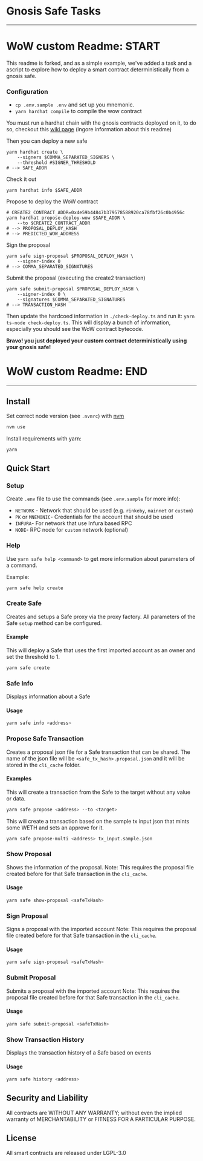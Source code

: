 # Gnosis Safe Tasks

---

# WoW custom Readme: START

This readme is forked, and as a simple example, we've added a task and a ascript to explore how to deploy a smart contract deterministically from a gnosis safe.

### Configuration

- `cp .env.sample .env` and set up you mnemonic.
- `yarn hardhat compile` to compile the wow contract

You must run a hardhat chain with the gnosis contracts deployed on it, to do so, checkout this [wiki page](https://github.com/worldofwomen/wiki/wiki/Working-locally-with-gnosis-safe) (ingore information about this readme)

Then you can deploy a new safe

```
yarn hardhat create \
    --signers $COMMA_SEPARATED_SIGNERS \
    --threshold #SIGNER_THRESHOLD
# --> SAFE_ADDR
```

Check it out

```
yarn hardhat info $SAFE_ADDR
```

Propose to deploy the WoW contract

```
# CREATE2_CONTRACT_ADDR=0x4e59b44847b379578588920ca78fbf26c0b4956c
yarn hardhat propose-deploy-wow $SAFE_ADDR \
    --to $CREATE2_CONTRACT_ADDR
# --> PROPOSAL_DEPLOY_HASH
# --> PREDICTED_WOW_ADDRESS
```

Sign the proposal

```
yarn safe sign-proposal $PROPOSAL_DEPLOY_HASH \
    --signer-index 0
# --> COMMA_SEPARATED_SIGNATURES
```

Submit the proposal (executing the create2 transaction)

```
yarn safe submit-proposal $PROPOSAL_DEPLOY_HASH \
    --signer-index 0 \
    --signatures $COMMA_SEPARATED_SIGNATURES
# --> TRANSACTION_HASH
```

Then update the hardcoed information in `./check-deploy.ts` and run it: `yarn ts-node check-deploy.ts`.
This will display a bunch of information, especially you should see the WoW contract bytecode.

**Bravo! you just deployed your custom contract deterministically using your gnosis safe!**

# WoW custom Readme: END

---

## Install

Set correct node version (see `.nvmrc`) with [nvm](https://github.com/nvm-sh/nvm)

```bash
nvm use
```

Install requirements with yarn:

```bash
yarn
```

## Quick Start

### Setup

Create `.env` file to use the commands (see `.env.sample` for more info):

- `NETWORK` - Network that should be used (e.g. `rinkeby`, `mainnet` or `custom`)
- `PK` or `MNEMONIC`- Credentials for the account that should be used
- `INFURA`- For network that use Infura based RPC
- `NODE`- RPC node for `custom` network (optional)

### Help

Use `yarn safe help <command>` to get more information about parameters of a command.

Example:

```bash
yarn safe help create
```

### Create Safe

Creates and setups a Safe proxy via the proxy factory. All parameters of the Safe `setup` method can be configured.

#### Example

This will deploy a Safe that uses the first imported account as an owner and set the threshold to 1.

```bash
yarn safe create
```

### Safe Info

Displays information about a Safe

#### Usage

```bash
yarn safe info <address>
```

### Propose Safe Transaction

Creates a proposal json file for a Safe transaction that can be shared. The name of the json file will be `<safe_tx_hash>.proposal.json` and it will be stored in the `cli_cache` folder.

#### Examples

This will create a transaction from the Safe to the target without any value or data.

```bash
yarn safe propose <address> --to <target>
```

This will create a transaction based on the sample tx input json that mints some WETH and sets an approve for it.

```bash
yarn safe propose-multi <address> tx_input.sample.json
```

### Show Proposal

Shows the information of the proposal.
Note: This requires the proposal file created before for that Safe transaction in the `cli_cache`.

#### Usage

```bash
yarn safe show-proposal <safeTxHash>
```

### Sign Proposal

Signs a proposal with the imported account
Note: This requires the proposal file created before for that Safe transaction in the `cli_cache`.

#### Usage

```bash
yarn safe sign-proposal <safeTxHash>
```

### Submit Proposal

Submits a proposal with the imported account
Note: This requires the proposal file created before for that Safe transaction in the `cli_cache`.

#### Usage

```bash
yarn safe submit-proposal <safeTxHash>
```

### Show Transaction History

Displays the transaction history of a Safe based on events

#### Usage

```bash
yarn safe history <address>
```

## Security and Liability

All contracts are WITHOUT ANY WARRANTY; without even the implied warranty of MERCHANTABILITY or FITNESS FOR A PARTICULAR PURPOSE.

## License

All smart contracts are released under LGPL-3.0
